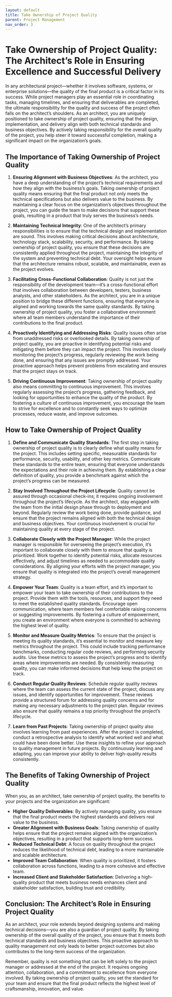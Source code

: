 ```yaml
---
layout: default
title: Take Ownership of Project Quality
parent: Project Management
nav_order: 3
---
```

# Take Ownership of Project Quality: The Architect’s Role in Ensuring Excellence and Successful Delivery

In any architectural project—whether it involves software, systems, or enterprise solutions—the quality of the final product is a critical factor in its success. While project managers play an essential role in coordinating tasks, managing timelines, and ensuring that deliverables are completed, the ultimate responsibility for the quality and success of the project often falls on the architect’s shoulders. As an architect, you are uniquely positioned to take ownership of project quality, ensuring that the design, implementation, and delivery align with both technical standards and business objectives. By actively taking responsibility for the overall quality of the project, you help steer it toward successful completion, making a significant impact on the organization’s goals.

## The Importance of Taking Ownership of Project Quality

1. **Ensuring Alignment with Business Objectives**:
   As the architect, you have a deep understanding of the project’s technical requirements and how they align with the business’s goals. Taking ownership of project quality means ensuring that the final product not only meets the technical specifications but also delivers value to the business. By maintaining a clear focus on the organization’s objectives throughout the project, you can guide the team to make decisions that support these goals, resulting in a product that truly serves the business’s needs.

2. **Maintaining Technical Integrity**:
   One of the architect’s primary responsibilities is to ensure that the technical design and implementation are sound. This involves making critical decisions about architecture, technology stack, scalability, security, and performance. By taking ownership of project quality, you ensure that these decisions are consistently applied throughout the project, maintaining the integrity of the system and preventing technical debt. Your oversight helps ensure that the architecture remains robust, scalable, and maintainable, even as the project evolves.

3. **Facilitating Cross-Functional Collaboration**:
   Quality is not just the responsibility of the development team—it’s a cross-functional effort that involves collaboration between developers, testers, business analysts, and other stakeholders. As the architect, you are in a unique position to bridge these different functions, ensuring that everyone is aligned and working towards the same quality standards. By taking ownership of project quality, you foster a collaborative environment where all team members understand the importance of their contributions to the final product.

4. **Proactively Identifying and Addressing Risks**:
   Quality issues often arise from unaddressed risks or overlooked details. By taking ownership of project quality, you are proactive in identifying potential risks and mitigating them before they can impact the project. This involves closely monitoring the project’s progress, regularly reviewing the work being done, and ensuring that any issues are promptly addressed. Your proactive approach helps prevent problems from escalating and ensures that the project stays on track.

5. **Driving Continuous Improvement**:
   Taking ownership of project quality also means committing to continuous improvement. This involves regularly assessing the project’s progress, gathering feedback, and looking for opportunities to enhance the quality of the product. By fostering a culture of continuous improvement, you encourage the team to strive for excellence and to constantly seek ways to optimize processes, reduce waste, and improve outcomes.

## How to Take Ownership of Project Quality

1. **Define and Communicate Quality Standards**:
   The first step in taking ownership of project quality is to clearly define what quality means for the project. This includes setting specific, measurable standards for performance, security, usability, and other key metrics. Communicate these standards to the entire team, ensuring that everyone understands the expectations and their role in achieving them. By establishing a clear definition of quality, you provide a benchmark against which the project’s progress can be measured.

2. **Stay Involved Throughout the Project Lifecycle**:
   Quality cannot be assured through occasional check-ins; it requires ongoing involvement throughout the project’s lifecycle. As the architect, stay engaged with the team from the initial design phase through to deployment and beyond. Regularly review the work being done, provide guidance, and ensure that the project remains aligned with both the technical design and business objectives. Your continuous involvement is crucial for maintaining quality at every stage of the project.

3. **Collaborate Closely with the Project Manager**:
   While the project manager is responsible for overseeing the project’s execution, it’s important to collaborate closely with them to ensure that quality is prioritized. Work together to identify potential risks, allocate resources effectively, and adjust timelines as needed to accommodate quality considerations. By aligning your efforts with the project manager, you ensure that quality is integrated into the project’s overall management strategy.

4. **Empower Your Team**:
   Quality is a team effort, and it’s important to empower your team to take ownership of their contributions to the project. Provide them with the tools, resources, and support they need to meet the established quality standards. Encourage open communication, where team members feel comfortable raising concerns or suggesting improvements. By fostering a culture of empowerment, you create an environment where everyone is committed to achieving the highest level of quality.

5. **Monitor and Measure Quality Metrics**:
   To ensure that the project is meeting its quality standards, it’s essential to monitor and measure key metrics throughout the project. This could include tracking performance benchmarks, conducting regular code reviews, and performing security audits. Use these metrics to assess the project’s progress and to identify areas where improvements are needed. By consistently measuring quality, you can make informed decisions that help keep the project on track.

6. **Conduct Regular Quality Reviews**:
   Schedule regular quality reviews where the team can assess the current state of the project, discuss any issues, and identify opportunities for improvement. These reviews provide a structured forum for addressing quality concerns and for making any necessary adjustments to the project plan. Regular reviews also ensure that quality remains a top priority throughout the project’s lifecycle.

7. **Learn from Past Projects**:
   Taking ownership of project quality also involves learning from past experiences. After the project is completed, conduct a retrospective analysis to identify what worked well and what could have been done better. Use these insights to refine your approach to quality management in future projects. By continuously learning and adapting, you can improve your ability to deliver high-quality results consistently.

## The Benefits of Taking Ownership of Project Quality

When you, as an architect, take ownership of project quality, the benefits to your projects and the organization are significant:

- **Higher Quality Deliverables**: By actively managing quality, you ensure that the final product meets the highest standards and delivers real value to the business.
- **Greater Alignment with Business Goals**: Taking ownership of quality helps ensure that the project remains aligned with the organization’s objectives, resulting in a product that supports long-term success.
- **Reduced Technical Debt**: A focus on quality throughout the project reduces the likelihood of technical debt, leading to a more maintainable and scalable architecture.
- **Improved Team Collaboration**: When quality is prioritized, it fosters collaboration across functions, leading to a more cohesive and effective team.
- **Increased Client and Stakeholder Satisfaction**: Delivering a high-quality product that meets business needs enhances client and stakeholder satisfaction, building trust and credibility.

## Conclusion: The Architect’s Role in Ensuring Project Quality

As an architect, your role extends beyond designing systems and making technical decisions—you are also a guardian of project quality. By taking ownership of the overall quality of the project, you ensure that it meets both technical standards and business objectives. This proactive approach to quality management not only leads to better project outcomes but also contributes to the long-term success of the organization.

Remember, quality is not something that can be left solely to the project manager or addressed at the end of the project. It requires ongoing attention, collaboration, and a commitment to excellence from everyone involved. By taking ownership of project quality, you set the standard for your team and ensure that the final product reflects the highest level of craftsmanship, innovation, and value.